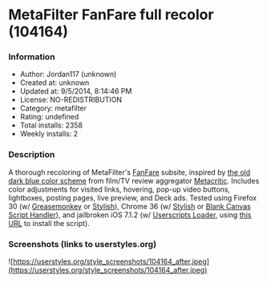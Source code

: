 # MetaFilter FanFare full recolor (104164)

### Information
- Author: Jordan117 (unknown)
- Created at: unknown
- Updated at: 9/5/2014, 8:14:46 PM
- License: NO-REDISTRIBUTION
- Category: metafilter
- Rating: undefined
- Total installs: 2358
- Weekly installs: 2


### Description
A thorough recoloring of MetaFilter's <a href="http://fanfare.metafilter.com">FanFare</a> subsite, inspired by <a href="http://goo.gl/RD4g1w">the old dark blue color scheme</a> from film/TV review aggregator <a href="http://www.metacritic.com">Metacritic</a>. Includes color adjustments for visited links, hovering, pop-up video buttons, lightboxes, posting pages, live preview, and Deck ads. Tested using Firefox 30 (w/ <a href="https://addons.mozilla.org/en-US/firefox/addon/greasemonkey/">Greasemonkey</a> or <a href="https://addons.mozilla.org/en-US/firefox/addon/stylish/">Stylish</a>), Chrome 36 (w/ <a href="http://goo.gl/bhzhth">Stylish</a> or <a href="http://goo.gl/7GZcbK">Blank Canvas Script Handler</a>), and jailbroken iOS 7.1.2 (w/ <a href="http://cydia.saurik.com/package/org.thebigboss.userscriptsloader/">Userscripts Loader</a>, using <a href="https://userstyles.org/styles/userjs/104164/MetaFilter%20FanFare%20full%20recolor.user.js">this URL</a> to install the script).


### Screenshots (links to userstyles.org)
![https://userstyles.org/style_screenshots/104164_after.jpeg](https://userstyles.org/style_screenshots/104164_after.jpeg)


